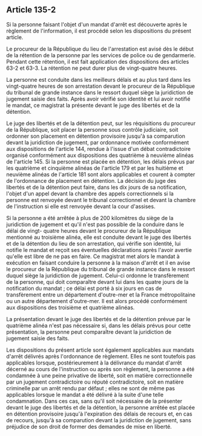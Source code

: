 Article 135-2
----
Si la personne faisant l'objet d'un mandat d'arrêt est découverte après le
règlement de l'information, il est procédé selon les dispositions du présent
article.

Le procureur de la République du lieu de l'arrestation est avisé dès le début de
la rétention de la personne par les services de police ou de gendarmerie.
Pendant cette rétention, il est fait application des dispositions des articles
63-2 et 63-3. La rétention ne peut durer plus de vingt-quatre heures.

La personne est conduite dans les meilleurs délais et au plus tard dans les
vingt-quatre heures de son arrestation devant le procureur de la République du
tribunal de grande instance dans le ressort duquel siège la juridiction de
jugement saisie des faits. Après avoir vérifié son identité et lui avoir notifié
le mandat, ce magistrat la présente devant le juge des libertés et de la
détention.

Le juge des libertés et de la détention peut, sur les réquisitions du procureur
de la République, soit placer la personne sous contrôle judiciaire, soit
ordonner son placement en détention provisoire jusqu'à sa comparution devant la
juridiction de jugement, par ordonnance motivée conformément aux dispositions de
l'article 144, rendue à l'issue d'un débat contradictoire organisé conformément
aux dispositions des quatrième à neuvième alinéas de l'article 145. Si la
personne est placée en détention, les délais prévus par les quatrième et
cinquième alinéas de l'article 179 et par les huitième et neuvième alinéas de
l'article 181 sont alors applicables et courent à compter de l'ordonnance de
placement en détention. La décision du juge des libertés et de la détention peut
faire, dans les dix jours de sa notification, l'objet d'un appel devant la
chambre des appels correctionnels si la personne est renvoyée devant le tribunal
correctionnel et devant la chambre de l'instruction si elle est renvoyée devant
la cour d'assises.

Si la personne a été arrêtée à plus de 200 kilomètres du siège de la juridiction
de jugement et qu'il n'est pas possible de la conduire dans le délai de vingt-
quatre heures devant le procureur de la République mentionné au troisième
alinéa, elle est conduite devant le juge des libertés et de la détention du lieu
de son arrestation, qui vérifie son identité, lui notifie le mandat et reçoit
ses éventuelles déclarations après l'avoir avertie qu'elle est libre de ne pas
en faire. Ce magistrat met alors le mandat à exécution en faisant conduire la
personne à la maison d'arrêt et il en avise le procureur de la République du
tribunal de grande instance dans le ressort duquel siège la juridiction de
jugement. Celui-ci ordonne le transfèrement de la personne, qui doit comparaître
devant lui dans les quatre jours de la notification du mandat ; ce délai est
porté à six jours en cas de transfèrement entre un département d'outre-mer et la
France métropolitaine ou un autre département d'outre-mer. Il est alors procédé
conformément aux dispositions des troisième et quatrième alinéas.

La présentation devant le juge des libertés et de la détention prévue par le
quatrième alinéa n'est pas nécessaire si, dans les délais prévus pour cette
présentation, la personne peut comparaître devant la juridiction de jugement
saisie des faits.

Les dispositions du présent article sont également applicables aux mandats
d'arrêt délivrés après l'ordonnance de règlement. Elles ne sont toutefois pas
applicables lorsque, postérieurement à la délivrance du mandat d'arrêt décerné
au cours de l'instruction ou après son règlement, la personne a été condamnée à
une peine privative de liberté, soit en matière correctionnelle par un jugement
contradictoire ou réputé contradictoire, soit en matière criminelle par un arrêt
rendu par défaut ; elles ne sont de même pas applicables lorsque le mandat a été
délivré à la suite d'une telle condamnation. Dans ces cas, sans qu'il soit
nécessaire de la présenter devant le juge des libertés et de la détention, la
personne arrêtée est placée en détention provisoire jusqu'à l'expiration des
délais de recours et, en cas de recours, jusqu'à sa comparution devant la
juridiction de jugement, sans préjudice de son droit de former des demandes de
mise en liberté.
